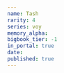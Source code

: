 ```yaml
---
name: Tash
rarity: 4
series: voy
memory_alpha:
bigbook_tier: -1
in_portal: true
date:
published: true
---
```



